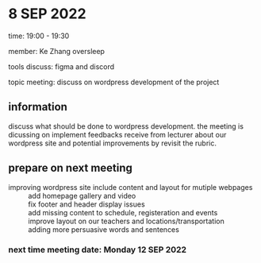 <H1>8 SEP 2022</H1>
<p>time: 19:00 - 19:30</P>
<p>member: Ke Zhang oversleep</p>
<p>tools discuss: figma and discord</p>
<p>topic meeting: discuss on wordpress development of the project </p>
<H2>information</H2>
<p>discuss what should be done to wordpress development. the meeting is dicussing on implement feedbacks receive from lecturer about our wordpress site and potential improvements by revisit the rubric.</p>
<H2>prepare on next meeting</H2>
<dl>
  <dt>improving wordpress site include content and layout for mutiple webpages</dt>
  <dd>add homepage gallery and video</dd>
  <dd>fix footer and header display issues</dd>
  <dd>add missing content to schedule, registeration and events</dd>
  <dd>improve layout on our teachers and locations/transportation</dd>
  <dd>adding more persuasive words and sentences</dd>
</dl>

<H3>next time meeting date: Monday 12 SEP 2022</H3> 
